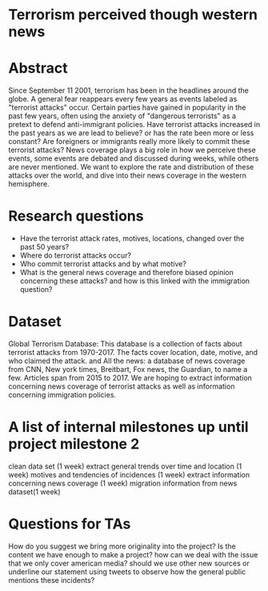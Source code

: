 # Terrorism perceived though western news

# Abstract

Since September 11 2001, terrorism has been in the headlines around the globe. A general fear reappears every few years as events labeled as "terrorist attacks" occur. Certain parties have gained in popularity in the past few years, often using the anxiety of "dangerous terrorists" as a pretext to defend anti-immigrant policies. Have terrorist attacks increased in the past years as we are lead to believe? or has the rate been more or less constant? Are foreigners or immigrants really more likely to commit these terrorist attacks? News coverage plays a big role in how we perceive these events, some events are debated and discussed during weeks, while others are never mentioned. We want to explore the rate and distribution of these attacks over the world, and dive into their news coverage in the western hemisphere.  

# Research questions

- Have the terrorist attack rates, motives, locations, changed over the past 50 years?
- Where do terrorist attacks occur?
- Who commit terrorist attacks and by what motive?
- What is the general news coverage and therefore biased opinion concerning these attacks? and how is this linked with the immigration question?

# Dataset

Global Terrorism Database: This database is a collection of facts about terrorist attacks from 1970-2017. The facts cover location, date, motive, and who claimed the attack.
and 
All the news: a database of news coverage from CNN, New york times, Breitbart, Fox news, the Guardian, to name a few. Articles span from 2015 to 2017. We are hoping to extract information concerning news coverage of terrorist attacks as well as information concerning immigration policies.

# A list of internal milestones up until project milestone 2

clean data set (1 week)
extract general trends over time and location (1 week)
motives and tendencies of incidences (1 week)
extract information concerning news coverage (1 week)
migration information from news dataset(1 week)

# Questions for TAs

How do you suggest we bring more originality into the project?
Is the content we have enough to make a project?
how can we deal with the issue that we only cover american media? should we use other new sources or underline our statement using tweets to observe how the general public mentions these incidents?
